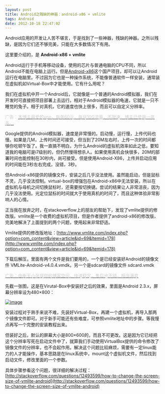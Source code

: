 ```yaml
---
layout: post
title: Android之残缺的神器：android-x86 + vmlite
tags: Android
date: 2012-10-18 22:47:02
---
```


Android应用的开发让人苦不堪言，于是找到了一些神器，残缺的神器。之所以残缺，是因为它们还不够完美，只能在大多数情况下有用。

这里要介绍的，是 **Android-x86 + vmlite**

Android运行于手机等移动设备，使用的芯片与普通电脑的CPU不同，所以Android不能在电脑上运行。但是[Android-x86](http://www.android-x86.org/)这个国产项目，却可以让Android运行在电脑里。不过因为它也是一种操作系统，不能像普通软件一样安装，通常装在虚拟机如Virtual-Box中才能使用。它有什么用呢？

我们在虚拟机中开一个Android后，它就像是一个普通的Android模拟器，我们在开发时可直接把项目部署上去运行。相对于Android模拟器的龟速，它就是一只不睡觉的兔子。相于对真机，它的速度也快上很多，而且可以自定义分辨率。

<font color="#cccccc">广告：</font>[<font color="#cccccc">本博主最爱的vpn，每年60元，每月10G流量，不限速。博主已使用一年多。</font>](http://www.vpnst.com/152.html)

Google提供的Android模拟器，速度是非常慢的。启动慢，运行慢，上传代码也慢。如果是几M，上传时间还可接受，但当到了20M左右时，上传一次的时间都够你吃顿午饭了。我一直搞不明白，为什么Android的虚拟机效率如此之低，要知道我的电脑可是i7级别的，但仍然慢得想杀人。如果使用真机会快很多，20M的部署时间也能控制在30秒内，尚可接受。但是使用Android-X86，上传并启动应用的时间能在3秒左右完成，没错，3秒。

但Android-x86提供的镜像文件，安装之后几乎没法使用。虽然能启动，但是鼠标不灵，几乎没法控制。virtual-box的增强包在Android-x86中无法安装，所以在虚拟机与母机之间切换鼠标时，还需要按切换键。尝试的结果让人非常沮丧，因为几乎没法使用。光定位鼠标的时间就大于使用真机的时间了，而且这种体验非常影响人的心情。

正当我在放弃之时，在stackoverflow上的朋友的帮助下，发现了vmlite提供的修改版。vmlite是一个收费的虚拟机项目，但是作者提供了android-x86的修改版，完美地解决了上面提到的两个问题，使用起来非常舒适。

Vmlite提供的修改版地址：[http://www.vmlite.com/index.php?option=com_content&view=article&id=69&Itemid=178](http://www.vmlite.com/index.php?option=com_content&view=article&id=69&Itemid=178)

下载后解压，里面有两个文件是我们要用的，一个是已经安装好Android的镜像文件 VMLite-Android-v4.0.4.vmdk，另一个是sdcard的镜像文件 sdcard.vmdk

[<font color="#cccccc">广告：由衡天小张提供的博客空间，快速稳定，售后也不错，相当满意</font>](http://my.hengtian.org/aff.php?aff=1312)

先截一张图，这是在Virutal-Box中安装好之后的效果，里面是Android 2.3.x，屏幕分辨率设为480&#215;800：

[![image](http://freewind.me/wp-content/uploads/2012/10/image_thumb.png "image")](http://freewind.me/wp-content/uploads/2012/10/image.png)

安装过程对于熟手来说不难，先装好Virtual-Box，再建一个虚拟机，再导入那两个镜像文件即可。对于新手可能还有些难度，可参照vmlite地址中的步骤。等我慢点再写一个完整的安装教程出来。

但装好之后，默认的屏幕大小是800&#215;600的，而且不可更改。这是因为它已经把这个分辨率写死在启动文件中了，就算我们手动使用VirtualBox提供的命令修改了镜像文件的分辨率，也不会起作用。解决这个问题比较麻烦，需要有一定linux能力的人才能操作，基本思路是在linux系统中，mount这个虚拟机文件，然后找到启动文件，修改里面的一个参数。

具体步骤参看这个问题，很详细的解决过程：[http://stackoverflow.com/questions/12493599/how-to-change-the-screen-size-of-vmlite-android](http://stackoverflow.com/questions/12493599/how-to-change-the-screen-size-of-vmlite-android)
